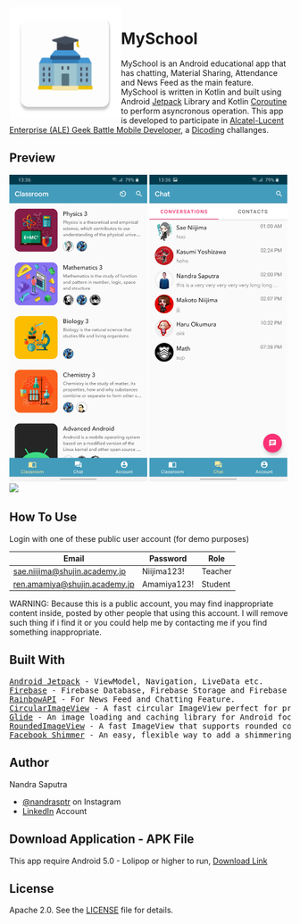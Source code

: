 <img height='200' src="app/src/main/res/mipmap-xxxhdpi/ic_myschool_launcher.png" align="left">

# MySchool
MySchool is an Android educational app that has chatting, Material Sharing, Attendance and News Feed as the main feature. MySchool is written in Kotlin and built using Android <a href='https://developer.android.com/jetpack'>Jetpack</a>
Library and Kotlin <a href='https://github.com/Kotlin/kotlinx.coroutines'>Coroutine</a> to perform asyncronous operation. This app is developed to participate in <a href='https://www.dicoding.com/challenges/554'>Alcatel-Lucent Enterprise (ALE) Geek Battle Mobile Developer</a>, a <a href='https://www.dicoding.com/'>Dicoding</a> challanges.

## Preview
<p float="left">
  <img src="docs/myschool_home.jpg" height="550" />
  <img src="docs/myschool_chat.jpg" height="550" />
  <img src="docs/myschool_demo_v1.gif" height="550" />
</p>

## How To Use
Login with one of these public user account (for demo purposes)

Email  | Password  |  Role
------------- | ------------- | -------------
sae.niijima@shujin.academy.jp  | Niijima123!  | Teacher
ren.amamiya@shujin.academy.jp  | Amamiya123!  | Student

WARNING: Because this is a public account, you may find inappropriate content inside, posted by other people that using this account. I will remove such thing if i find it or you could help me by contacting me if you find something inappropriate.

## Built With

<pre>
<a href='https://developer.android.com/jetpack'>Android Jetpack</a> - ViewModel, Navigation, LiveData etc.
<a href='https://firebase.google.com/'>Firebase</a> - Firebase Database, Firebase Storage and Firebase Authentication.
<a href='https://hub.openrainbow.com/#/'>RainbowAPI</a> - For News Feed and Chatting Feature.
<a href='https://github.com/hdodenhof/CircleImageView'>CircularImageView</a> - A fast circular ImageView perfect for profile images.
<a href='https://github.com/bumptech/glide'>Glide</a> - An image loading and caching library for Android focused on smooth scrolling.
<a href='https://github.com/vinc3m1/RoundedImageView'>RoundedImageView</a> - A fast ImageView that supports rounded corners, ovals, and circles.
<a href='https://github.com/facebook/shimmer-android'>Facebook Shimmer</a> - An easy, flexible way to add a shimmering effect to any view in an Android app.
</pre>

## Author

Nandra Saputra
* <a href='https://www.instagram.com/nandrasptr/'>@nandrasptr</a> on Instagram
* <a href='https://www.linkedin.com/in/nandra-saputra-b90b78157/'>LinkedIn</a> Account

##  Download Application - APK File
This app require Android 5.0 - Lolipop or higher to run, <a href='http://www.bit.ly/MySchoolDownload'>Download Link</a>

## License

Apache 2.0. See the <a href='https://github.com/nandrasaputra/MySchool/blob/master/LICENSE'>LICENSE</a> file for details.
